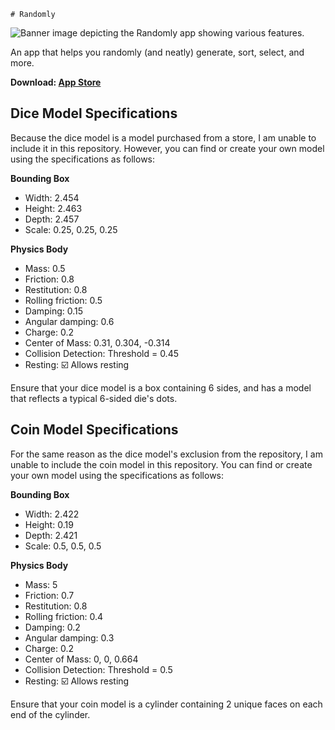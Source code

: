     # Randomly

![Banner image depicting the Randomly app showing various features.](github/banner.png?raw=true "Randomly")

An app that helps you randomly (and neatly) generate, sort, select, and more.

**Download: [App Store](https://apps.apple.com/app/id1573431626)**

## Dice Model Specifications

Because the dice model is a model purchased from a store, I am unable to include it in this repository.
However, you can find or create your own model using the specifications as follows:

**Bounding Box**
- Width: 2.454
- Height: 2.463
- Depth: 2.457
- Scale: 0.25, 0.25, 0.25

**Physics Body**
- Mass: 0.5
- Friction: 0.8
- Restitution: 0.8
- Rolling friction: 0.5
- Damping: 0.15
- Angular damping: 0.6
- Charge: 0.2
- Center of Mass: 0.31, 0.304, -0.314
- Collision Detection: Threshold = 0.45
- Resting: ☑️ Allows resting

Ensure that your dice model is a box containing 6 sides, and has a model that reflects a typical 6-sided die's dots.

## Coin Model Specifications

For the same reason as the dice model's exclusion from the repository, I am unable to include the coin model in this repository.
You can find or create your own model using the specifications as follows:

**Bounding Box**
- Width: 2.422
- Height: 0.19
- Depth: 2.421
- Scale: 0.5, 0.5, 0.5

**Physics Body**
- Mass: 5
- Friction: 0.7
- Restitution: 0.8
- Rolling friction: 0.4
- Damping: 0.2
- Angular damping: 0.3
- Charge: 0.2
- Center of Mass: 0, 0, 0.664
- Collision Detection: Threshold = 0.5
- Resting: ☑️ Allows resting

Ensure that your coin model is a cylinder containing 2 unique faces on each end of the cylinder.
